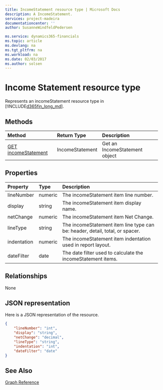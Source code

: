 ```yaml
---
title: IncomeStatement resource type | Microsoft Docs
description: A IncomeStatement.
services: project-madeira
documentationcenter: ''
author: SusanneWindfeldPedersen

ms.service: dynamics365-financials
ms.topic: article
ms.devlang: na
ms.tgt_pltfrm: na
ms.workload: na
ms.date: 02/03/2017
ms.author: solsen
---
```


# Income Statement resource type
Represents an incomeStatement resource type in [!INCLUDE[d365fin_long_md](../dynamics-nav/includes/d365fin_long_md.md)].

## Methods

| Method       | Return Type  |Description|
|:---------------|:--------|:----------|
|[GET incomeStatement](../api/dynamics_get_incomestatement.md)|IncomeStatement|Get an IncomeStatement object|

## Properties
| Property	   | Type	|Description|
|:---------------|:--------|:----------|
|lineNumber|numeric|The incomeStatement item line number.|
|display|string|The incomeStatement item display name.|
|netChange|numeric|The incomeStatement item Net Change.|
|lineType|string|The incomeStatement item line type can be: header, detail, total, or spacer.|
|indentation|numeric|The incomeStatement item indentation used in report layout.|
|dateFilter|date|The date filter used to calculate the incomeStatement items.|


## Relationships
None

## JSON representation

Here is a JSON representation of the resource.


```json
{
    "lineNumber": "int",
    "display": "string",
    "netChange": "decimal",
    "lineType": "string",
    "indentation": "int",
    "dateFilter": "date"
}

```
## See Also
[Graph Reference](../api/dynamics_graph_reference.md)  
